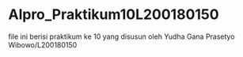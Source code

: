 # Alpro_Praktikum10L200180150
file ini berisi praktikum ke 10 yang disusun oleh Yudha Gana Prasetyo Wibowo/L200180150
